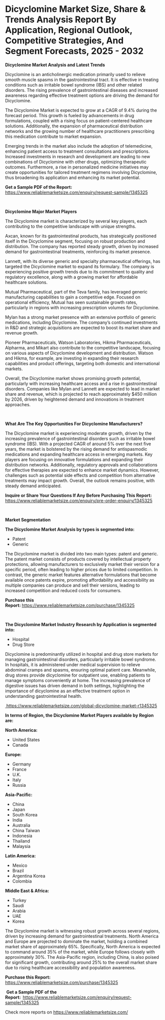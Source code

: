<p><h1>Dicyclomine Market Size, Share & Trends Analysis Report By Application, Regional Outlook, Competitive Strategies, And Segment Forecasts, 2025 - 2032</h1></p><p><strong>Dicyclomine Market Analysis and Latest Trends</strong></p>
<p><p>Dicyclomine is an anticholinergic medication primarily used to relieve smooth muscle spasms in the gastrointestinal tract. It is effective in treating conditions such as irritable bowel syndrome (IBS) and other related disorders. The rising prevalence of gastrointestinal diseases and increased awareness regarding effective treatment options are driving the demand for Dicyclomine. </p><p>The Dicyclomine Market is expected to grow at a CAGR of 9.4% during the forecast period. This growth is fueled by advancements in drug formulations, coupled with a rising focus on patient-centered healthcare solutions. Additionally, the expansion of pharmaceutical distribution networks and the growing number of healthcare practitioners prescribing this medication contribute to market expansion. </p><p>Emerging trends in the market also include the adoption of telemedicine, enhancing patient access to treatment consultations and prescriptions. Increased investments in research and development are leading to new combinations of Dicyclomine with other drugs, optimizing therapeutic outcomes. Furthermore, a rise in personalized medicine initiatives may create opportunities for tailored treatment regimens involving Dicyclomine, thus broadening its application and enhancing its market potential.</p></p>
<p><strong>Get a Sample PDF of the Report:&nbsp;</strong> <a href="https://www.reliablemarketsize.com/enquiry/request-sample/1345325?utm_campaign=3120&utm_medium=2&utm_source=Github&utm_content=ia&utm_term=08032025&utm_id=dicyclomine">https://www.reliablemarketsize.com/enquiry/request-sample/1345325</a></p>
<p>&nbsp;</p>
<p><strong>Dicyclomine Major Market Players</strong></p>
<p><p>The Dicyclomine market is characterized by several key players, each contributing to the competitive landscape with unique strengths. </p><p>Axcan, known for its gastrointestinal products, has strategically positioned itself in the Dicyclomine segment, focusing on robust production and distribution. The company has reported steady growth, driven by increased demand for gastrointestinal treatments, reinforcing its market presence.</p><p>Lannett, with its diverse generic and specialty pharmaceutical offerings, has targeted the Dicyclomine market to expand its formulary. The company is experiencing positive growth trends due to its commitment to quality and regulatory excellence, along with a growing market for affordable healthcare solutions.</p><p>Mutual Pharmaceutical, part of the Teva family, has leveraged generic manufacturing capabilities to gain a competitive edge. Focused on operational efficiency, Mutual has seen sustainable growth rates, particularly in regions with increasing prescription volumes for Dicyclomine.</p><p>Mylan has a strong market presence with an extensive portfolio of generic medications, including Dicyclomine. The company’s continued investments in R&D and strategic acquisitions are expected to boost its market share and revenue growth.</p><p>Pioneer Pharmaceuticals, Watson Laboratories, Hikma Pharmaceuticals, Alpharma, and Mikart also contribute to the competitive landscape, focusing on various aspects of Dicyclomine development and distribution. Watson and Hikma, for example, are investing in expanding their research capabilities and product offerings, targeting both domestic and international markets.</p><p>Overall, the Dicyclomine market shows promising growth potential, particularly with increasing healthcare access and a rise in gastrointestinal disorders. Companies like Mylan and Lannett are expected to lead in market share and revenue, which is projected to reach approximately $450 million by 2026, driven by heightened demand and innovations in treatment approaches.</p></p>
<p>&nbsp;</p>
<p><strong>What Are The Key Opportunities For Dicyclomine Manufacturers?</strong></p>
<p><p>The Dicyclomine market is experiencing moderate growth, driven by the increasing prevalence of gastrointestinal disorders such as irritable bowel syndrome (IBS). With a projected CAGR of around 5% over the next five years, the market is bolstered by the rising demand for antispasmodic medications and expanding healthcare access in emerging markets. Key players are focusing on innovative formulations and expanding their distribution networks. Additionally, regulatory approvals and collaborations for effective therapies are expected to enhance market dynamics. However, challenges such as potential side effects and competition from alternative treatments may impact growth. Overall, the outlook remains positive, with steady demand anticipated.</p></p>
<p><strong>Inquire or Share Your Questions If Any Before Purchasing This Report:</strong> <a href="https://www.reliablemarketsize.com/enquiry/pre-order-enquiry/1345325?utm_campaign=3120&utm_medium=2&utm_source=Github&utm_content=ia&utm_term=08032025&utm_id=dicyclomine">https://www.reliablemarketsize.com/enquiry/pre-order-enquiry/1345325</a></p>
<p>&nbsp;</p>
<p><strong>Market Segmentation</strong></p>
<p><strong>The Dicyclomine Market Analysis by types is segmented into:</strong></p>
<p><ul><li>Patent</li><li>Generic</li></ul></p>
<p><p>The Dicyclomine market is divided into two main types: patent and generic. The patent market consists of products covered by intellectual property protections, allowing manufacturers to exclusively market their version for a specific period, often leading to higher prices due to limited competition. In contrast, the generic market features alternative formulations that become available once patents expire, promoting affordability and accessibility as multiple companies can produce and sell their versions, leading to increased competition and reduced costs for consumers.</p></p>
<p><strong>Purchase this Report:&nbsp;</strong><a href="https://www.reliablemarketsize.com/purchase/1345325?utm_campaign=3120&utm_medium=2&utm_source=Github&utm_content=ia&utm_term=08032025&utm_id=dicyclomine">https://www.reliablemarketsize.com/purchase/1345325</a></p>
<p>&nbsp;</p>
<p><strong>The Dicyclomine Market Industry Research by Application is segmented into:</strong></p>
<p><ul><li>Hospital</li><li>Drug Store</li></ul></p>
<p><p>Dicyclomine is predominantly utilized in hospital and drug store markets for managing gastrointestinal disorders, particularly irritable bowel syndrome. In hospitals, it is administered under medical supervision to relieve abdominal cramps and spasms, ensuring optimal patient care. Meanwhile, drug stores provide dicyclomine for outpatient use, enabling patients to manage symptoms conveniently at home. The increasing prevalence of digestive issues has driven demand in both settings, highlighting the importance of dicyclomine as an effective treatment option in understanding gastrointestinal health.</p></p>
<p><a href="https://www.reliablemarketsize.com/global-dicyclomine-market-r1345325?utm_campaign=3120&utm_medium=2&utm_source=Github&utm_content=ia&utm_term=08032025&utm_id=dicyclomine">&nbsp;https://www.reliablemarketsize.com/global-dicyclomine-market-r1345325</a></p>
<p><strong>In terms of Region, the Dicyclomine Market Players available by Region are:</strong></p>
<p>
    <p> <strong> North America: </strong>
        <ul>
            <li>United States</li>
            <li>Canada</li>
        </ul>
        </p> 
    <p> <strong> Europe: </strong>
        <ul>
            <li>Germany</li>
            <li>France</li>
            <li>U.K.</li>
            <li>Italy</li>
            <li>Russia</li>
        </ul>
        </p> 
    <p> <strong> Asia-Pacific: </strong>
        <ul>
            <li>China</li>
            <li>Japan</li>
            <li>South Korea</li>
            <li>India</li>
            <li>Australia</li>
            <li>China Taiwan</li>
            <li>Indonesia</li>
            <li>Thailand</li>
            <li>Malaysia</li>
        </ul>
        </p> 
    <p> <strong> Latin America: </strong>
        <ul>
            <li>Mexico</li>
            <li>Brazil</li>
            <li>Argentina Korea</li>
            <li>Colombia</li>
        </ul>
        </p> 
    <p> <strong> Middle East & Africa: </strong>
        <ul>
            <li>Turkey</li>
            <li>Saudi</li>
            <li>Arabia</li>
            <li>UAE</li>
            <li>Korea</li>
        </ul>
    </p>
    </p>
<p><p>The Dicyclomine market is witnessing robust growth across several regions, driven by increasing demand for gastrointestinal treatments. North America and Europe are projected to dominate the market, holding a combined market share of approximately 65%. Specifically, North America is expected to command around 35% of the market, while Europe follows closely with approximately 30%. The Asia-Pacific region, including China, is also poised for significant growth, contributing around 25% to the overall market share due to rising healthcare accessibility and population awareness.</p></p>
<p><strong>Purchase this Report: </strong><a href="https://www.reliablemarketsize.com/purchase/1345325?utm_campaign=3120&utm_medium=2&utm_source=Github&utm_content=ia&utm_term=08032025&utm_id=dicyclomine">https://www.reliablemarketsize.com/purchase/1345325</a></p>
<p>&nbsp;<strong>Get a Sample PDF of the Report:&nbsp;&nbsp;</strong><a href="https://www.reliablemarketsize.com/enquiry/request-sample/1345325?utm_campaign=3120&utm_medium=2&utm_source=Github&utm_content=ia&utm_term=08032025&utm_id=dicyclomine">https://www.reliablemarketsize.com/enquiry/request-sample/1345325</a></p>
<p><strong></strong></p>
<p>Check more reports on <a href="https://www.reliablemarketsize.com/?utm_campaign=3120&utm_medium=2&utm_source=Github&utm_content=ia&utm_term=08032025&utm_id=dicyclomine">https://www.reliablemarketsize.com/</a></p>